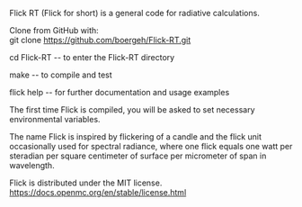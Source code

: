 
Flick RT (Flick for short) is a general code for radiative calculations.

Clone from GitHub with:  
 git clone https://github.com/boergeh/Flick-RT.git  

 cd Flick-RT -- to enter the Flick-RT directory  

 make -- to compile and test  

 flick help -- for further documentation and usage examples  

The first time Flick is compiled, you will be asked to set necessary
environmental variables.  

The name Flick is inspired by flickering of a candle and the flick
unit occasionally used for spectral radiance, where one flick equals one
watt per steradian per square centimeter of surface per micrometer of
span in wavelength.  

Flick is distributed under the MIT license.  
https://docs.openmc.org/en/stable/license.html

